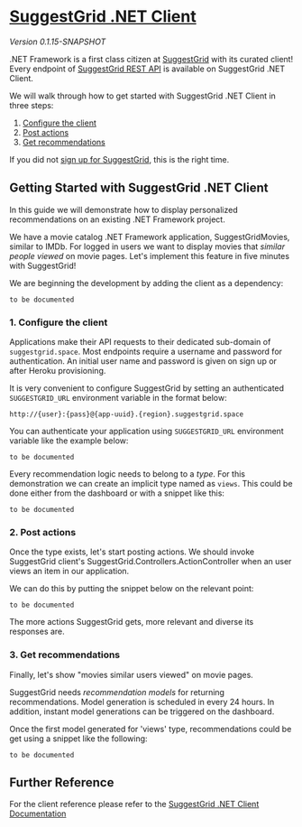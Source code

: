 # [ SuggestGrid .NET Client ]( http://www.github.com/suggestgrid/suggestgrid-net )
*Version 0.1.15-SNAPSHOT*

.NET Framework is a first class citizen at [SuggestGrid](http://www.suggestgrid.com) with its curated client!
Every endpoint of [SuggestGrid REST API](http://www.suggestgrid.com/docs/api) is available on SuggestGrid .NET Client.

We will walk through how to get started with SuggestGrid .NET Client in three steps:
 1. [Configure the client](#1-configure-the-client)
 2. [Post actions](#2-post-actions)
 3. [Get recommendations](#3-get-recommendations)

If you did not [sign up for SuggestGrid](https://lcars.herokuapp.com/users/sign_up), this is the right time.


## Getting Started with SuggestGrid .NET Client
In this guide we will demonstrate how to display personalized recommendations on an existing .NET Framework project.

We have a movie catalog .NET Framework application, SuggestGridMovies, similar to IMDb.
For logged in users we want to display movies that *similar people viewed* on movie pages.
Let's implement this feature in five minutes with SuggestGrid!

We are beginning the development by adding the client as a dependency:

```
to be documented
```


### 1. Configure the client
Applications make their API requests to their dedicated sub-domain of `suggestgrid.space`.
Most endpoints require a username and password for authentication.
An initial user name and password is given on sign up or after Heroku provisioning.

It is very convenient to configure SuggestGrid by setting an authenticated `SUGGESTGRID_URL` environment variable in the format below:

`http://{user}:{pass}@{app-uuid}.{region}.suggestgrid.space`

You can authenticate your application using `SUGGESTGRID_URL` environment variable like the example below:

```
to be documented
```


Every recommendation logic needs to belong to a *type*.
For this demonstration we can create an implicit type named as `views`.
This could be done either from the dashboard or with a snippet like this:

```
to be documented
```



### 2. Post actions
Once the type exists, let's start posting actions.
We should invoke SuggestGrid client's SuggestGrid.Controllers.ActionController when an user views an item in our application.

We can do this by putting the snippet below on the relevant point:

```
to be documented
```


The more actions SuggestGrid gets, more relevant and diverse its responses are.


### 3. Get recommendations
Finally, let's show "movies similar users viewed" on movie pages.

SuggestGrid needs *recommendation models* for returning recommendations.
Model generation is scheduled in every 24 hours.
In addition, instant model generations can be triggered on the dashboard.

Once the first model generated for 'views' type, recommendations could be get using a snippet like the following:

```
to be documented
```




## Further Reference
For the client reference please refer to the [SuggestGrid .NET Client Documentation](https://suggestgrid.com/docs/net/api)